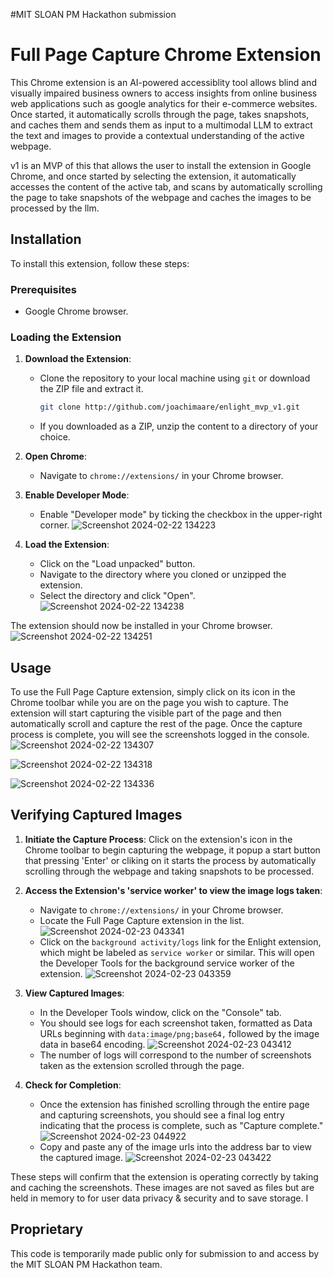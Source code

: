 #MIT SLOAN PM Hackathon submission

# Full Page Capture Chrome Extension

This Chrome extension is an AI-powered accessiblity tool allows blind and visually impaired business owners to access insights from online business web applications such as google analytics for their e-commerce websites. Once started, it automatically scrolls through the page, takes snapshots, and caches them and sends them as input to a multimodal LLM to extract the text and images to provide a contextual understanding of the active webpage.

v1 is an MVP of this that allows the user to install the extension in Google Chrome, and once started by selecting the extension, it automatically accesses the content of the active tab, and scans by automatically scrolling the page to take snapshots of the webpage and caches the images to be processed by the llm. 

## Installation

To install this extension, follow these steps:

### Prerequisites

- Google Chrome browser.

### Loading the Extension

1. **Download the Extension**:  
   - Clone the repository to your local machine using `git` or download the ZIP file and extract it.

      ```bash
      git clone http://github.com/joachimaare/enlight_mvp_v1.git
      ```

   - If you downloaded as a ZIP, unzip the content to a directory of your choice.

2. **Open Chrome**:  
   - Navigate to `chrome://extensions/` in your Chrome browser.

3. **Enable Developer Mode**:  
   - Enable "Developer mode" by ticking the checkbox in the upper-right corner.
![Screenshot 2024-02-22 134223](https://github.com/joachimasare/enlight_mvp_v1/assets/47057544/c358ff95-54f6-41d4-a34e-90e6f840b1de)

4. **Load the Extension**:  
   - Click on the "Load unpacked" button.
   - Navigate to the directory where you cloned or unzipped the extension.
   - Select the directory and click "Open".
![Screenshot 2024-02-22 134238](https://github.com/joachimasare/enlight_mvp_v1/assets/47057544/f2386216-100f-435e-bfc8-59d512bd9d23)

The extension should now be installed in your Chrome browser.
![Screenshot 2024-02-22 134251](https://github.com/joachimasare/enlight_mvp_v1/assets/47057544/f2b2f73e-ae46-41f2-87d2-01b53f0c68ce)

## Usage

To use the Full Page Capture extension, simply click on its icon in the Chrome toolbar while you are on the page you wish to capture. The extension will start capturing the visible part of the page and then automatically scroll and capture the rest of the page. Once the capture process is complete, you will see the screenshots logged in the console.
![Screenshot 2024-02-22 134307](https://github.com/joachimasare/enlight_mvp_v1/assets/47057544/575b01e9-c453-423b-8fd1-e6789ef12f99)

![Screenshot 2024-02-22 134318](https://github.com/joachimasare/enlight_mvp_v1/assets/47057544/33b30bad-2ecb-4093-b59d-6ef74c1ef281)

![Screenshot 2024-02-22 134336](https://github.com/joachimasare/enlight_mvp_v1/assets/47057544/ca79d040-6605-4833-bb5c-bd141867a896)

## Verifying Captured Images

1. **Initiate the Capture Process**: Click on the extension's icon in the Chrome toolbar to begin capturing the webpage, it popup a start button that pressing 'Enter' or cliking on it starts the process by automatically scrolling through the webpage and taking snapshots to be processed.

2. **Access the Extension's 'service worker' to view the image logs taken**:
   - Navigate to `chrome://extensions/` in your Chrome browser.
   - Locate the Full Page Capture extension in the list.
     ![Screenshot 2024-02-23 043341](https://github.com/joachimasare/enlight_mvp_v1/assets/47057544/44ec76f0-a1aa-4d32-998e-76b03f7254fa)
   - Click on the `background activity/logs` link for the Enlight extension, which might be labeled as `service worker` or similar. This will open the Developer Tools for the background service worker of the 
     extension.
     ![Screenshot 2024-02-23 043359](https://github.com/joachimasare/enlight_mvp_v1/assets/47057544/fed1f86c-64ff-4ffb-a70d-23cdee6969f2)

3. **View Captured Images**:
   - In the Developer Tools window, click on the "Console" tab.
   - You should see logs for each screenshot taken, formatted as Data URLs beginning with `data:image/png;base64,` followed by the image data in base64 encoding.
     ![Screenshot 2024-02-23 043412](https://github.com/joachimasare/enlight_mvp_v1/assets/47057544/e6a74d9e-f884-4f51-b7cf-8924648dd9e0)
   - The number of logs will correspond to the number of screenshots taken as the extension scrolled through the page.

4. **Check for Completion**:
   - Once the extension has finished scrolling through the entire page and capturing screenshots, you should see a final log entry indicating that the process is complete, such as "Capture complete."
     ![Screenshot 2024-02-23 044922](https://github.com/joachimasare/enlight_mvp_v1/assets/47057544/6af258c6-260f-4fa7-ba83-57a148cddaed)
   - Copy and paste any of the image urls into the address bar to view the captured image. 
   ![Screenshot 2024-02-23 043422](https://github.com/joachimasare/enlight_mvp_v1/assets/47057544/0f3ae18e-ce2e-4767-a140-0d16a303b5b2)


These steps will confirm that the extension is operating correctly by taking and caching the screenshots. These images are not saved as files but are held in memory to for user data privacy & security and to save storage. I

## Proprietary
 This code is temporarily made public only for submission to and access by the MIT SLOAN PM Hackathon team.


